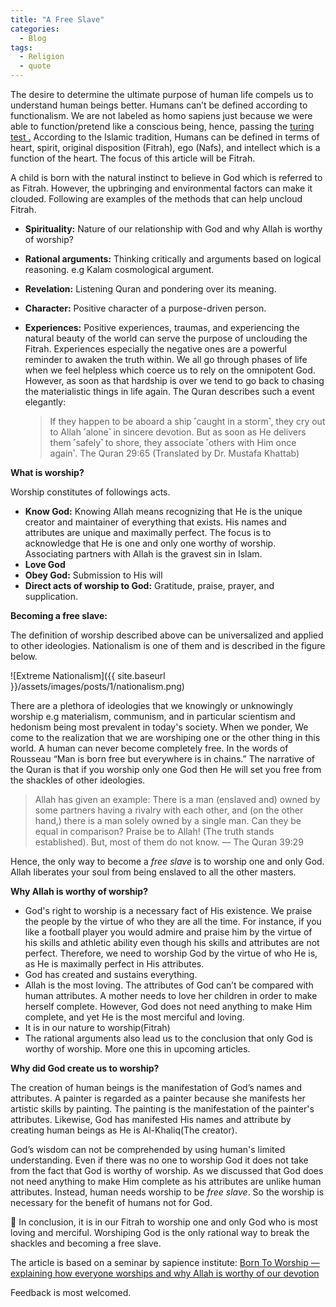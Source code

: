 ```yaml
---
title: "A Free Slave"
categories:
  - Blog
tags:
  - Religion
  - quote
---
```



The desire to determine the ultimate purpose of human life compels us to understand human beings better. Humans can’t be defined according to functionalism. We are not labeled as homo sapiens just because we were able to function/pretend like a conscious being, hence, passing the [turing test .](https://www.youtube.com/watch?v=3wLqsRLvV-c) According to the Islamic tradition, Humans can be defined in terms of heart, spirit, original disposition (Fitrah), ego (Nafs), and intellect which is a function of the heart. The focus of this article will be Fitrah. 

A child is born with the natural instinct to believe in God which is referred to as Fitrah. However, the upbringing and environmental factors can make it clouded. Following are examples of the methods that can help uncloud Fitrah.

- **Spirituality:** Nature of our relationship with God and why Allah is worthy of worship?
- **Rational arguments:** Thinking critically and arguments based on logical reasoning. e.g Kalam cosmological argument.
- **Revelation:** Listening Quran and pondering over its meaning.
- **Character:** Positive character of a purpose-driven person.
- **Experiences:** Positive experiences, traumas, and experiencing the natural beauty of the world can serve the purpose of unclouding the Fitrah. Experiences especially the negative ones are a powerful reminder to awaken the truth within. We all go through phases of life when we feel helpless which coerce us to rely on the omnipotent God. However, as soon as that hardship is over we tend to go back to chasing the materialistic things in life again. The Quran describes such a event elegantly:
    
    > If they happen to be aboard a ship ˹caught in a storm˺, they cry out to Allah ˹alone˺ in sincere devotion. But as soon as He delivers them ˹safely˺ to shore, they associate ˹others with Him once again˺. The Quran 29:65 (Translated by Dr. Mustafa Khattab)
    > 

**What is worship?**

Worship constitutes of followings acts.

- **Know God:** Knowing Allah means recognizing that He is the unique creator and maintainer of everything that exists. His names and attributes are unique and maximally perfect. The focus is to acknowledge that He is one and only one worthy of worship. Associating partners with Allah is the gravest sin in Islam.
- **Love God**
- **Obey God:** Submission to His will
- **Direct acts of worship to God:** Gratitude, praise, prayer, and supplication.

**Becoming a free slave:**

The definition of worship described above can be universalized and applied to other ideologies. Nationalism is one of them and is described in the figure below.

![Extreme Nationalism]({{ site.baseurl }}/assets/images/posts/1/nationalism.png)

There are a plethora of ideologies that we knowingly or unknowingly worship e.g materialism, communism, and in particular scientism and hedonism being most prevalent in today's society. When we ponder, We come to the realization that we are worshiping one or the other thing in this world. A human can never become completely free. In the words of Rousseau “Man is born free but everywhere is in chains.” The narrative of the Quran is that if you worship only one God then He will set you free from the shackles of other ideologies. 

> Allah has given an example: There is a man (enslaved and) owned by some partners having a rivalry with each other, and (on the other hand,) there is a man solely owned by a single man. Can they be equal in comparison? Praise be to Allah! (The truth stands established). But, most of them do not know. — The Quran 39:29
> 

Hence, the only way to become a *free slave* is to worship one and only God. Allah liberates your soul from being enslaved to all the other masters.

**Why Allah is worthy of worship?**

- God's right to worship is a necessary fact of His existence. We praise the people by the virtue of who they are all the time. For instance, if you like a football player you would admire and praise him by the virtue of his skills and athletic ability even though his skills and attributes are not perfect. Therefore, we need to worship God by the virtue of who He is, as He is maximally perfect in His attributes.
- God has created and sustains everything.
- Allah is the most loving. The attributes of God can’t be compared with human attributes. A mother needs to love her children in order to make herself complete. However, God does not need anything to make Him complete, and yet He is the most merciful and loving.
- It is in our nature to worship(Fitrah)
- The rational arguments also lead us to the conclusion that only God is worthy of worship. More one this in upcoming articles.

**Why did God create us to worship?**

The creation of human beings is the manifestation of God’s names and attributes. A painter is regarded as a painter because she manifests her artistic skills by painting. The painting is the manifestation of the painter's attributes. Likewise, God has manifested His names and attribute by creating human beings as He is Al-Khaliq(The creator).

God’s wisdom can not be comprehended by using human's limited understanding. Even if there was no one to worship God it does not take from the fact that God is worthy of worship. As we discussed that God does not need anything to make Him complete as his attributes are unlike human attributes. Instead, human needs worship to be *free slave*. So the worship is necessary for the benefit of humans not for God. 

<aside>
📌 In conclusion, it is in our Fitrah to worship one and only God who is most loving and merciful. Worshiping God is the only rational way to break the shackles and becoming a free slave.

</aside>

The article is based on a seminar by sapience institute: [Born To Worship — explaining how everyone worships and why Allah is worthy of our devotion](https://www.youtube.com/watch?v=j6pO6OrWD8E)

Feedback is most welcomed.

